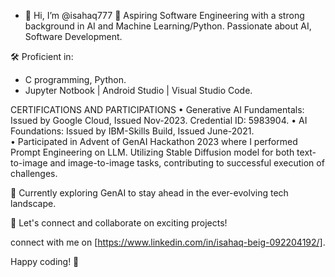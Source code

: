 - 👋 Hi, I’m @isahaq777
🚀 Aspiring Software Engineering with a strong background in AI and Machine Learning/Python. Passionate about AI, Software Development. 

🛠️ Proficient in:
- C programming, Python.
- Jupyter Notbook | Android Studio | Visual Studio Code.
  
CERTIFICATIONS AND PARTICIPATIONS 
• Generative AI Fundamentals: Issued by Google Cloud, Issued Nov-2023. Credential ID: 5983904. 
• AI Foundations: Issued by IBM-Skills Build, Issued June-2021.  
• Participated in Advent of GenAI Hackathon 2023 where I performed Prompt Engineering on LLM. Utilizing Stable Diffusion model for both text-to-image and image-to-image tasks, contributing to successful execution of challenges. 

🌱 Currently exploring GenAI to stay ahead in the ever-evolving tech landscape.

💬 Let's connect and collaborate on exciting projects!

connect with me on [https://www.linkedin.com/in/isahaq-beig-092204192/].

Happy coding! 🚀

<!---
isahaq777/isahaq777 is a ✨ special ✨ repository because its `README.md` (this file) appears on your GitHub profile.
You can click the Preview link to take a look at your changes.
--->
